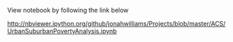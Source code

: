 View notebook by following the link below

http://nbviewer.ipython.org/github/jonahwilliams/Projects/blob/master/ACS/UrbanSuburbanPovertyAnalysis.ipynb
